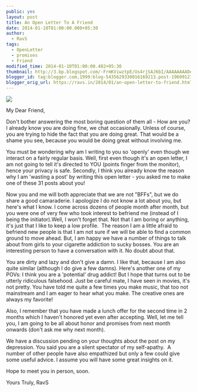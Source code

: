 ```yaml
---
public: yes
layout: post
title: An Open Letter To A Friend
date: 2014-01-10T01:00:00.000+05:30
author:
  - RavS
tags:
  - OpenLetter
  - promises
  - Friend
modified_time: 2014-01-10T01:00:00.482+05:30
thumbnail: http://3.bp.blogspot.com/-FrmKViwztpE/Us4rjSAJ6bI/AAAAAAAADec/H7Q8FSqOa80/s72-c/media-20140109.png
blogger_id: tag:blogger.com,1999:blog-5435629330016169213.post-1960912126667726958
blogger_orig_url: https://ravs.in/2014/01/an-open-letter-to-friend.html
---
```


[![](http://3.bp.blogspot.com/-FrmKViwztpE/Us4rjSAJ6bI/AAAAAAAADec/H7Q8FSqOa80/s1600/media-20140109.png)](http://3.bp.blogspot.com/-FrmKViwztpE/Us4rjSAJ6bI/AAAAAAAADec/H7Q8FSqOa80/s1600/media-20140109.png)



My Dear Friend,

Don't bother answering the most boring question of them all - How are you? I already know you are doing fine, we chat occasionally. Unless of course, you are trying to hide the fact that you are doing great. That would be a shame you see, because you would be doing great without involving me.

You must be wondering why am I writing to you so 'openly' even though we interact on a fairly regular basis. Well, first even though it's an open letter, I am not going to tell it's directed to YOU (points finger from the monitor), hence your privacy is safe. Secondly, I think you already know the reason why I am 'wasting a post' by writing this open letter - you asked me to make one of these 31 posts about you!

Now you and me will both appreciate that we are not "BFFs", but we do share a good camaraderie. I apologize I do not know a lot about you, but here's what I know. I come across dozens of people month after month, but you were one of very few who took interest to befriend me (instead of I being the initiator).Well, I won't forget that. Not that I am boring or anything, it's just that I like to keep a low profile.  The reason I am a little afraid to befriend new people is that I am not sure if we will be able to find a common ground to move ahead. But, I am happy we have a number of things to talk about from girls to your cigarette addiction to sucky bosses. You are an interesting person to have a conversation with it. No doubt about that.

You are dirty and lazy and don't give a damn. I like that, because I am also quite similar (although I do give a few damns). Here's another one of my POVs: I think you are a 'potential' drug addict! But I hope that turns out to be utterly ridiculous falsehood. Just be careful mate, I have seen in movies, it's not pretty. You have told me quite a few times you make music, that too not mainstream and I am eager to hear what you make. The creative ones are always my favorite!

Also, I remember that you have made a lunch offer for the second time in 2 months which I haven't honored yet even after accepting. Well, let me tell you, I am going to be all about honor and promises from next month onwards (don't ask me why next month).

We have a discussion pending on your thoughts about the post on my depression. You said you are a silent spectator of my self-apathy.  A number of other people have also empathized but only a few could give some useful advice. I assume you will have some great insights on it.

Hope to meet you in person, soon.

Yours Truly,
RavS
